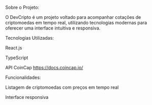 Sobre o Projeto:

O DevCripto é um projeto voltado para acompanhar cotações de criptomoedas em tempo real, utilizando tecnologias modernas para oferecer uma interface intuitiva e responsiva.

Tecnologias Utilizadas:

React.js

TypeScript

API CoinCap https://docs.coincap.io/

Funcionalidades:

Listagem de criptomoedas com preços em tempo real

Interface responsiva
